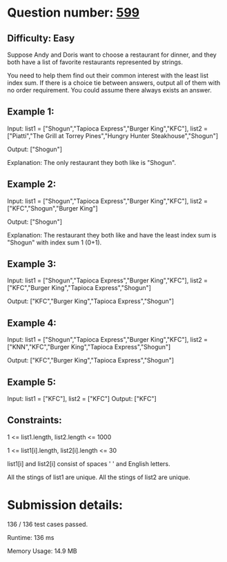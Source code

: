 # Question number: [599](https://leetcode.com/problems/minimum-index-sum-of-two-lists/submissions/)

## Difficulty: Easy
Suppose Andy and Doris want to choose a restaurant for dinner, and they both have a list of favorite restaurants represented by strings.

You need to help them find out their common interest with the least list index sum. If there is a choice tie between answers, output all of them with no order requirement. You could assume there always exists an answer.

## Example 1:

Input: list1 = ["Shogun","Tapioca Express","Burger King","KFC"], list2 = ["Piatti","The Grill at Torrey Pines","Hungry Hunter Steakhouse","Shogun"]

Output: ["Shogun"]

Explanation: The only restaurant they both like is "Shogun".

## Example 2:

Input: list1 = ["Shogun","Tapioca Express","Burger King","KFC"], list2 = ["KFC","Shogun","Burger King"]

Output: ["Shogun"]

Explanation: The restaurant they both like and have the least index sum is "Shogun" with index sum 1 (0+1).

## Example 3:

Input: list1 = ["Shogun","Tapioca Express","Burger King","KFC"], list2 = ["KFC","Burger King","Tapioca Express","Shogun"]

Output: ["KFC","Burger King","Tapioca Express","Shogun"]

## Example 4:

Input: list1 = ["Shogun","Tapioca Express","Burger King","KFC"], list2 = ["KNN","KFC","Burger King","Tapioca Express","Shogun"]

Output: ["KFC","Burger King","Tapioca Express","Shogun"]

## Example 5:

Input: list1 = ["KFC"], list2 = ["KFC"]
Output: ["KFC"]

## Constraints:

1 <= list1.length, list2.length <= 1000

1 <= list1[i].length, list2[i].length <= 30

list1[i] and list2[i] consist of spaces ' ' and English letters.

All the stings of list1 are unique.
All the stings of list2 are unique.

# Submission details:

136 / 136 test cases passed.

Runtime: 136 ms

Memory Usage: 14.9 MB

